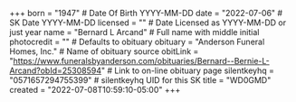 +++
born = "1947"        # Date Of Birth YYYY-MM-DD
date = "2022-07-06"        # SK Date YYYY-MM-DD
licensed = ""    # Date Licensed as YYYY-MM-DD or just year
name = "Bernard L Arcand"        # Full name with middle initial
photocredit = "" # Defaults to obituary
obituary = "Anderson Funeral Homes, Inc."    # Name of obituary source
obitLink = "https://www.funeralsbyanderson.com/obituaries/Bernard--Bernie-L-Arcand?obId=25308594"    # Link to on-line obituary page
silentkeyhq = "0571657294755399" # silentkeyhq UID for this SK
title = "WD0GMD"
created = "2022-07-08T10:59:10-05:00"
+++
